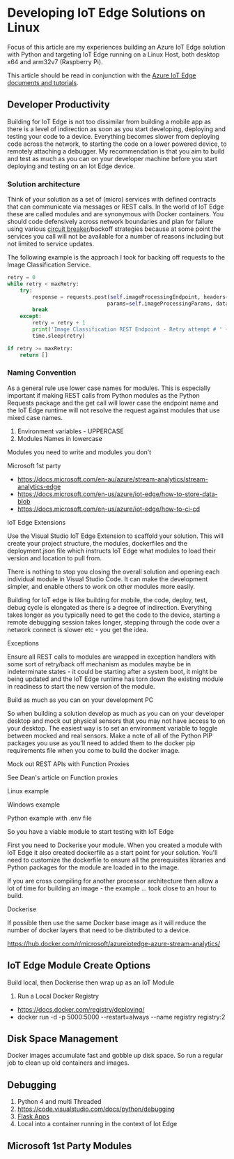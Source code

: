 # Developing IoT Edge Solutions on Linux

Focus of this article are my experiences building an Azure IoT Edge solution with Python and targeting IoT Edge running on a Linux Host, both desktop x64 and arm32v7 (Raspberry Pi).

This article should be read in conjunction with the [Azure IoT Edge documents and tutorials](https://docs.microsoft.com/en-us/azure/iot-edge/).

## Developer Productivity

Building for IoT Edge is not too dissimilar from building a mobile app as there is a level of indirection as soon as you start developing, deploying and testing your code to a device. Everything becomes slower from deploying code across the network, to starting the code on a lower powered device, to remotely attaching a debugger. My recommendation is that you aim to build and test as much as you can on your developer machine before you start deploying and testing on an Iot Edge device.

### Solution architecture

Think of your solution as a set of (micro) services with defined contracts that can communicate via messages or REST calls. In the world of IoT Edge these are called modules and are synonymous with Docker containers. You should code defensively across network boundaries and plan for failure using various [circuit breaker](https://en.wikipedia.org/wiki/Circuit_breaker_design_pattern)/backoff strategies because at some point the services you call will not be available for a number of reasons including but not limited to service updates.

The following example is the approach I took for backing off requests to the Image Classification Service.

```python
retry = 0
while retry < maxRetry:
    try:
        response = requests.post(self.imageProcessingEndpoint, headers=headers,
                                params=self.imageProcessingParams, data=frame)
        break
    except:
        retry = retry + 1
        print('Image Classification REST Endpoint - Retry attempt # ' + str(retry))
        time.sleep(retry)

if retry >= maxRetry:
    return []
```

### Naming Convention

As a general rule use lower case names for modules. This is especially important if making REST calls from Python modules as the Python Requests
package and the get call will lower case the endpoint name and the IoT Edge runtime will not resolve the request against modules that use mixed case names.

1. Environment variables - UPPERCASE
1. Modules Names in lowercase

Modules you need to write and modules you don’t

Microsoft 1st party

- https://docs.microsoft.com/en-au/azure/stream-analytics/stream-analytics-edge 
- https://docs.microsoft.com/en-us/azure/iot-edge/how-to-store-data-blob 
- https://docs.microsoft.com/en-us/azure/iot-edge/how-to-ci-cd 

IoT Edge Extensions

Use the Visual Studio IoT Edge Extension to scaffold your solution. This will create your project structure, the modules, dockerfiles and the deployment.json file which instructs IoT Edge what modules to load their version and location to pull from.

There is nothing to stop you closing the overall solution and opening each individual module in Visual Studio Code. It can make the development simpler, and enable others to work on other modules more easily. 

Building for IoT edge is like building for mobile, the code, deploy, test, debug cycle is elongated as there is a degree of indirection. Everything takes longer as you typically need to get the code to the device, starting a remote debugging session takes longer, stepping through the code over a network connect is slower etc - you get the idea.

Exceptions

Ensure all REST calls to modules are wrapped in exception handlers with some sort of retry/back off mechanism as modules maybe be in indeterminate states - it could be starting after a system boot, it might be being updated and the IoT Edge runtime has torn down the existing module in readiness to start the new version of the module. 

Build as much as you can on your development PC

So when building a solution develop as much as you can on your developer desktop and mock out physical sensors that you may not have access to on your desktop. The easiest way is to set an environment variable to toggle between mocked and real sensors. Make a note of all of the Python PIP packages you use as you'll need to added them to the docker pip requirements file when you come to build the docker image.

Mock out REST APIs with Function Proxies

See Dean's article on Function proxies

Linux example

Windows example

Python example with .env file

So you have a viable module to start testing with IoT Edge 

First you need to Dockerise your module. When you created a module with IoT Edge it also created dockerfile as a start point for your solution.
You'll need to customize the dockerfile to ensure all the prerequisites libraries and Python packages for the module are loaded in to the image. 

If you are cross compiling for another processor architecture then allow a lot of time for building an image - the example … 
took close to an hour to build.

Dockerise

If possible then use the same Docker base image as it will reduce the number of docker layers that need to be distributed to a device. 

https://hub.docker.com/r/microsoft/azureiotedge-azure-stream-analytics/ 

## IoT Edge Module Create Options

Build local, then Dockerise then wrap up as an IoT Module

1. Run a Local Docker Registry

- https://docs.docker.com/registry/deploying/
- docker run -d -p 5000:5000 --restart=always --name registry registry:2

## Disk Space Management

Docker images accumulate fast and gobble up disk space. So run a regular job to clean up old containers and images.

## Debugging

1. Python 4 and multi Threaded
2. https://code.visualstudio.com/docs/python/debugging
3. [Flask Apps](https://code.visualstudio.com/docs/python/debugging#_flask-debugging)
4. Local into a container running in the context of Iot Edge

## Microsoft 1st Party Modules
